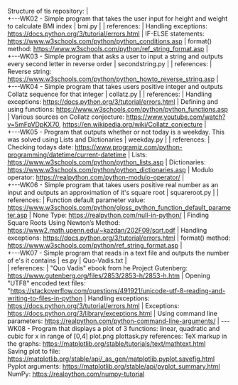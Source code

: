 Structure of tis repository:
|   
+---WK02 - Simple program that takes the user input for height and weight to calculate BMI index
|       bmi.py
|
| references:
| Handling exceptions: https://docs.python.org/3/tutorial/errors.html
|  IF-ELSE statements: https://www.w3schools.com/python/python_conditions.asp
| format() method: https://www.w3schools.com/python/ref_string_format.asp
|       
+---WK03 - Simple program that asks a user to input a string and outputs every second letter in reverse order
|       secondstring.py
|
| references:
| Reverse string: https://www.w3schools.com/python/python_howto_reverse_string.asp
|       
+---WK04 - Simple program that takes users positive integer and outputs Collatz sequence for that integer
|       collatz.py
|
| references:
| Handling exceptions: https://docs.python.org/3/tutorial/errors.html
| Defining and using functions: https://www.w3schools.com/python/python_functions.asp
| Various sources on Collatz conjecture: https://www.youtube.com/watch?v=5mFpVDpKX70, https://en.wikipedia.org/wiki/Collatz_conjecture
|       
+---WK05 - Program that outputs whether or not today is a weekday. This was solved using Lists and Dictionaries
|       weekday.py
|
|  references:
|  Checking todays date: https://www.programiz.com/python-programming/datetime/current-datetime
|  Lists: https://www.w3schools.com/python/python_lists.asp
|  Dictionaries: https://www.w3schools.com/python/python_dictionaries.asp
|  Modulo operator: https://realpython.com/python-modulo-operator/
|       
+---WK06 - Simple program that takes users positive real number as an input and outputs an approximation of it's square root
|       squareroot.py
|
|  references:
|  Function default parameter value: https://www.w3schools.com/python/gloss_python_function_default_parameter.asp
|  None Type: https://realpython.com/null-in-python/
|  Finding Square Roots Using Newton’s Method: https://www2.math.upenn.edu/~kazdan/202F09/sqrt.pdf
|  Handling exceptions: https://docs.python.org/3/tutorial/errors.html
|  format() method: https://www.w3schools.com/python/ref_string_format.asp
|       
+---WK07 - Simple program that reads in a text file and outputs the number of e's it contains
|       es.py
|       Quo-Vadis.txt
|       
|  references:
|  "Quo Vadis" ebook from he Project Gutenberg: https://www.gutenberg.org/files/2853/2853-h/2853-h.htm
|  Opening "UTF8" encoded text files: "https://stackoverflow.com/questions/491921/unicode-utf-8-reading-and-writing-to-files-in-python
|  Handling exceptions: https://docs.python.org/3/tutorial/errors.html
|  Exceptions: https://docs.python.org/3/library/exceptions.html
|  Using command line parameters: https://realpython.com/python-command-line-arguments/
|
\---WK08 - Program that displays a plot of 3 functions: linear, quadratic and cubic for x in range of [0,4]
        plot.png
        plottask.py
  references:
  TeX markup in the graphs: https://matplotlib.org/stable/tutorials/text/mathtext.html        
  Saving plot to file: https://matplotlib.org/stable/api/_as_gen/matplotlib.pyplot.savefig.html
  Pyplot arguments: https://matplotlib.org/stable/api/pyplot_summary.html
  NumPy: https://realpython.com/numpy-tutorial
